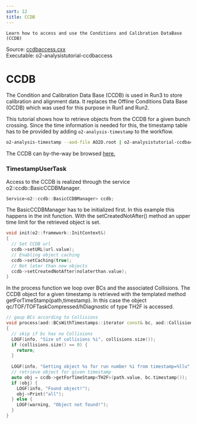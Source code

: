 ```yaml
---
sort: 12
title: CCDB
---
```


```goal
Learn how to access and use the Conditions and Calibration DataBase (CCDB)
```

<div style="margin-bottom:5mm">
  Source: <a href="https://github.com/AliceO2Group/AliceO2/tree/dev/Analysis/Tutorials/src/ccdbaccess.cxx" target="_blank">ccdbaccess.cxx</a><br>
  Executable: o2-analysistutorial-ccdbaccess
</div>

# CCDB

The Condition and Calibration Data Base (CCDB) is used in Run3 to store
calibration and alignment data. It replaces the Offline Conditions Data Base (OCDB) which was used for this purpose in Run1 and Run2.

This tutorial shows how to retrieve objects from the CCDB for a given bunch crossing. Since the time information is needed for this, the timestamp table has to be provided by adding `o2-analysis-timestamp` to the workflow.

```bash
o2-analysis-timestamp --aod-file AO2D.root | o2-analysistutorial-ccdbaccess
```

The CCDB can by-the-way be browsed
<a href="http://alice-ccdb.cern.ch/browse" target="_blank">here.</a>

<a name="timestampusertask"></a>
### TimestampUserTask

Access to the CCDB is realized through the service o2::ccdb::BasicCCDBManager.
```cpp
Service<o2::ccdb::BasicCCDBManager> ccdb;
```

The BasicCCDBManager has to be initialized first. In this example this happens in the init function. With the setCreatedNotAfter() method an upper time limit for the retrieved object is set.
 
```cpp
void init(o2::framework::InitContext&)
{
  // Set CCDB url
  ccdb->setURL(url.value);
  // Enabling object caching
  ccdb->setCaching(true);
  // Not later than now objects
  ccdb->setCreatedNotAfter(nolaterthan.value);
}
```

In the process function we loop over BCs and the associated Collisions. The CCDB object for a given timestamp is retrieved with the templated method 
getForTimeStamp<T>(path,timestamp). In this case the object qc/TOF/TOFTaskCompressed/hDiagnostic of type TH2F is accessed.


```cpp
// goup BCs according to Collisions
void process(aod::BCsWithTimestamps::iterator const& bc, aod::Collisions const& collisions)
{
  // skip if bc has no Collisions
  LOGF(info, "Size of collisions %i", collisions.size());
  if (collisions.size() == 0) {
    return;
  }
  
  LOGF(info, "Getting object %s for run number %i from timestamp=%llu", path.value.data(), bc.runNumber(), bc.timestamp());
  // retrieve object for given timestamp
  auto obj = ccdb->getForTimeStamp<TH2F>(path.value, bc.timestamp());
  if (obj) {
    LOGF(info, "Found object!");
    obj->Print("all");
  } else {
    LOGF(warning, "Object not found!");
  }
}
```
